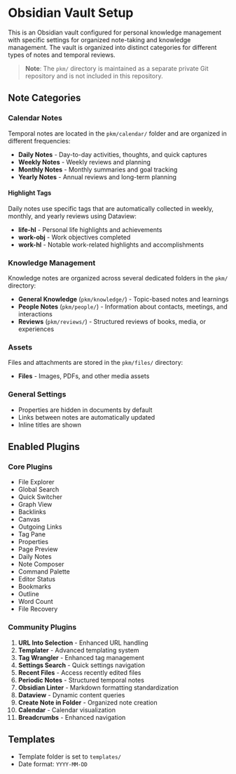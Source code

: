 # Obsidian Vault Setup

This is an Obsidian vault configured for personal knowledge management with specific settings for organized note-taking and knowledge management. The vault is organized into distinct categories for different types of notes and temporal reviews.

> **Note**: The `pkm/` directory is maintained as a separate private Git repository and is not included in this repository.

## Note Categories

### Calendar Notes
Temporal notes are located in the `pkm/calendar/` folder and are organized in different frequencies:
- **Daily Notes** - Day-to-day activities, thoughts, and quick captures
- **Weekly Notes** - Weekly reviews and planning
- **Monthly Notes** - Monthly summaries and goal tracking
- **Yearly Notes** - Annual reviews and long-term planning

#### Highlight Tags
Daily notes use specific tags that are automatically collected in weekly, monthly, and yearly reviews using Dataview:
- **life-hl** - Personal life highlights and achievements
- **work-obj** - Work objectives completed
- **work-hl** - Notable work-related highlights and accomplishments

### Knowledge Management
Knowledge notes are organized across several dedicated folders in the `pkm/` directory:
- **General Knowledge** (`pkm/knowledge/`) - Topic-based notes and learnings
- **People Notes** (`pkm/people/`) - Information about contacts, meetings, and interactions
- **Reviews** (`pkm/reviews/`) - Structured reviews of books, media, or experiences

### Assets
Files and attachments are stored in the `pkm/files/` directory:
- **Files** - Images, PDFs, and other media assets

### General Settings
- Properties are hidden in documents by default
- Links between notes are automatically updated
- Inline titles are shown

## Enabled Plugins

### Core Plugins
- File Explorer
- Global Search
- Quick Switcher
- Graph View
- Backlinks
- Canvas
- Outgoing Links
- Tag Pane
- Properties
- Page Preview
- Daily Notes
- Note Composer
- Command Palette
- Editor Status
- Bookmarks
- Outline
- Word Count
- File Recovery

### Community Plugins
1. **URL Into Selection** - Enhanced URL handling
2. **Templater** - Advanced templating system
3. **Tag Wrangler** - Enhanced tag management
4. **Settings Search** - Quick settings navigation
5. **Recent Files** - Access recently edited files
6. **Periodic Notes** - Structured temporal notes
7. **Obsidian Linter** - Markdown formatting standardization
8. **Dataview** - Dynamic content queries
9. **Create Note in Folder** - Organized note creation
10. **Calendar** - Calendar visualization
11. **Breadcrumbs** - Enhanced navigation

## Templates
- Template folder is set to `templates/`
- Date format: `YYYY-MM-DD`

